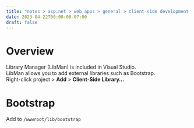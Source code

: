 ```yaml
---
title: "notes > asp.net > web apps > general > client-side development > libman"
date: 2023-04-22T00:00:00-07:00
draft: false
---
```


# Overview
Library Manager (LibMan) is included in Visual Studio.  
LibMan allows you to add external libraries such as Bootstrap.  
Right-click project > **Add** > **Client-Side Library…**

# Bootstrap
Add to `/wwwroot/lib/bootstrap`
